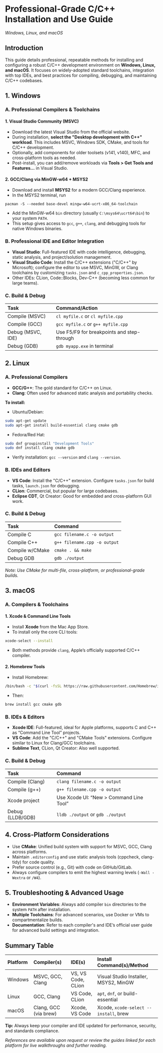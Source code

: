 # Professional-Grade C/C++ Installation and Use Guide

*Windows, Linux, and macOS*

## Introduction

This guide details professional, repeatable methods for installing and configuring a robust C/C++ development environment on **Windows, Linux, and macOS**. It focuses on widely-adopted standard toolchains, integration with top IDEs, and best practices for compiling, debugging, and maintaining C/C++ codebases.

## 1. Windows

### A. Professional Compilers \& Toolchains

#### 1. Visual Studio Community (MSVC)

- Download the latest Visual Studio from the official website.
- During installation, **select the "Desktop development with C++" workload**. This includes MSVC, Windows SDK, CMake, and tools for C/C++ development.
- Optionally, add components for older toolsets (v141, v140), MFC, and cross-platform tools as needed.
- Post-install, you can add/remove workloads via **Tools > Get Tools and Features...** in Visual Studio.


#### 2. GCC/Clang via MinGW-w64 + MSYS2

- Download and install **MSYS2** for a modern GCC/Clang experience.
- In the MSYS2 terminal, run

```
pacman -S --needed base-devel mingw-w64-ucrt-x86_64-toolchain
```

- Add the MinGW-w64 `bin` directory (usually `C:\msys64\ucrt64\bin`) to your system `PATH`.
- This setup gives access to `gcc`, `g++`, `clang`, and debugging tools for native Windows binaries.


### B. Professional IDE and Editor Integration

- **Visual Studio**: Full-featured IDE with code intelligence, debugging, static analysis, and project/solution management.
- **Visual Studio Code**: Install the C/C++ extensions ("C/C++" by Microsoft); configure the editor to use MSVC, MinGW, or Clang toolchains by customizing `tasks.json` and `c_cpp_properties.json`.
- Other IDEs: CLion, Code::Blocks, Dev-C++ (becoming less common for large teams).


### C. Build \& Debug

| Task | Command/Action |
| :-- | :-- |
| Compile (MSVC) | `cl myfile.c` or `cl myfile.cpp` |
| Compile (GCC) | `gcc myfile.c` or `g++ myfile.cpp` |
| Debug (MSVC, IDE) | Use F5/F9 for breakpoints and step-through |
| Debug (GDB) | `gdb myapp.exe` in terminal |

## 2. Linux

### A. Professional Compilers

- **GCC/G++**: The gold standard for C/C++ on Linux.
- **Clang**: Often used for advanced static analysis and portability checks.

**To install:**

- Ubuntu/Debian:

```bash
sudo apt-get update
sudo apt-get install build-essential clang cmake gdb
```

- Fedora/Red Hat:

```bash
sudo dnf groupinstall "Development Tools"
sudo dnf install clang cmake gdb
```

- Verify installation:
`gcc --version` and `clang --version`.


### B. IDEs and Editors

- **VS Code**: Install the "C/C++" extension. Configure `tasks.json` for build tasks, `launch.json` for debugging.
- **CLion**: Commercial, but popular for large codebases.
- **Eclipse CDT**, Qt Creator: Good for embedded and cross-platform GUI work.


### C. Build \& Debug

| Task | Command |
| :-- | :-- |
| Compile C | `gcc filename.c -o output` |
| Compile C++ | `g++ filename.cpp -o output` |
| Compile w/CMake | `cmake . && make` |
| Debug GDB | `gdb ./output` |

*Note: Use CMake for multi-file, cross-platform, or professional-grade builds.*

## 3. macOS

### A. Compilers \& Toolchains

#### 1. Xcode \& Command Line Tools

- Install **Xcode** from the Mac App Store.
- To install only the core CLI tools:

```bash
xcode-select --install
```

- Both methods provide `clang`, Apple’s officially supported C/C++ compiler.


#### 2. Homebrew Tools

- Install Homebrew:

```bash
/bin/bash -c "$(curl -fsSL https://raw.githubusercontent.com/Homebrew/install/HEAD/install.sh)"
```

- Then:

```bash
brew install gcc cmake gdb
```


### B. IDEs \& Editors

- **Xcode IDE**: Full-featured, ideal for Apple platforms, supports C and C++ as “Command Line Tool” projects.
- **VS Code**: Add the "C/C++" and "CMake Tools" extensions. Configure similar to Linux for Clang/GCC toolchains.
- **Sublime Text**, CLion, Qt Creator: Also well supported.


### C. Build \& Debug

| Task | Command |
| :-- | :-- |
| Compile (Clang) | `clang filename.c -o output` |
| Compile (g++) | `g++ filename.cpp -o output` |
| Xcode project | Use Xcode UI: “New > Command Line Tool” |
| Debug (LLDB/GDB) | `lldb ./output` or `gdb ./output` |

## 4. Cross-Platform Considerations

- Use **CMake**:
Unified build system with support for MSVC, GCC, Clang across platforms.
- Maintain `.editorconfig` and use static analysis tools (cppcheck, clang-tidy) for code quality.
- Prefer source control (e.g., Git) with code on GitHub/GitLab.
- Always configure compilers to emit the highest warning levels (`-Wall -Wextra` or `/W4`).


## 5. Troubleshooting \& Advanced Usage

- **Environment Variables**: Always add compiler `bin` directories to the system `PATH` after installation.
- **Multiple Toolchains**: For advanced scenarios, use Docker or VMs to compartmentalize builds.
- **Documentation**: Refer to each compiler's and IDE’s official user guide for advanced build settings and integration.


## Summary Table

| Platform | Compiler(s) | IDE(s) | Install Command(s)/Method |
| :-- | :-- | :-- | :-- |
| Windows | MSVC, GCC, Clang | VS, VS Code, CLion | Visual Studio Installer, MSYS2, MinGW |
| Linux | GCC, Clang | VS Code, CLion | `apt`, `dnf`, or build-essential |
| macOS | Clang, GCC (via brew) | Xcode, VS Code | Xcode, `xcode-select --install`, brew |

**Tip:** Always keep your compiler and IDE updated for performance, security, and standards compliance.

*References are available upon request or review the guides linked for each platform for live walkthroughs and further reading.*

